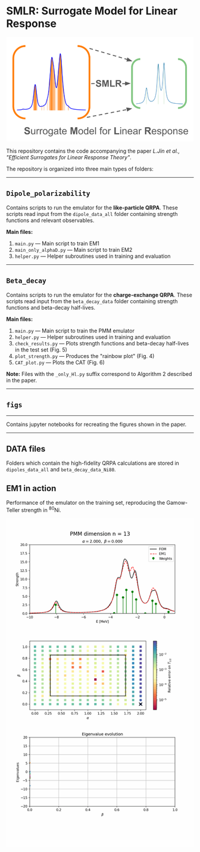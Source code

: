 # SMLR: Surrogate Model for Linear Response

![Logo](SMLR.png)



This repository contains the code accompanying the paper *L.Jin et al., "Efficient Surrogates for Linear Response Theory"*.

The repository is organized into three main types of folders:

---

## `Dipole_polarizability`

Contains scripts to run the emulator for the **like-particle QRPA**. These scripts read input from the `dipole_data_all` folder containing strength functions and relevant observables.

**Main files:**

1. `main.py` — Main script to train EM1
2. `main_only_alphaD.py` — Main script to train EM2
3. `helper.py` — Helper subroutines used in training and evaluation  

---

## `Beta_decay`

Contains scripts to run the emulator for the **charge-exchange QRPA**. These scripts read input from the `beta_decay_data` folder containing strength functions and beta-decay half-lives.

**Main files:**

1. `main.py` — Main script to train the PMM emulator  
2. `helper.py` — Helper subroutines used in training and evaluation  
3. `check_results.py` — Plots strength functions and beta-decay half-lives in the test set (Fig. 5)  
4. `plot_strength.py` — Produces the "rainbow plot" (Fig. 4)  
5. `CAT_plot.py` — Plots the CAT (Fig. 6)

**Note:** Files with the `_only_Hl.py` suffix correspond to Algorithm 2 described in the paper.

---

## `figs`

---
Contains jupyter notebooks for recreating the figures shown in the paper.


---



## DATA files

Folders which contain the high-fidelity QRPA calculations are stored in `dipoles_data_all` and `beta_decay_data_Ni80`. 


## EM1 in action

Performance of the emulator on the training set, reproducing the Gamow-Teller strength in ${}^{80}$Ni.

![animation](Beta_decay/animate_strength_evolution_sweep_beta_fixed_2.000_PMM13.gif)
